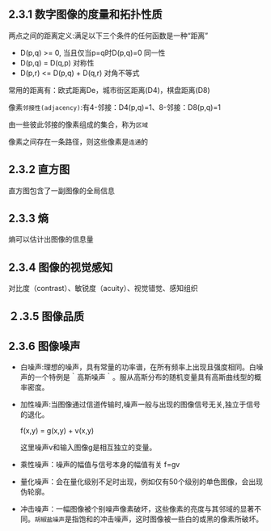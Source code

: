 ## 2.3.1 数字图像的度量和拓扑性质

两点之间的距离定义:满足以下三个条件的任何函数是一种“距离”
- D(p,q) >= 0, 当且仅当p=q时D(p,q)=0       同一性
- D(p,q) = D(q,p)                        对称性
- D(p,r) <= D(p,q) + D(q,r)              对角不等式

常用的距离有：欧式距离De，城市街区距离(D4)，棋盘距离(D8)

像素`邻接性(adjacency)`:有4-邻接：D4(p,q)=1、8-邻接：D8(p,q)=1

由一些彼此邻接的像素组成的集合，称为`区域`

像素之间存在一条路径，则这些像素是`连通`的


## 2.3.2 直方图

直方图包含了一副图像的全局信息

## 2.3.3 熵

熵可以估计出图像的信息量

## 2.3.4 图像的视觉感知

对比度（contrast）、敏锐度（acuity）、视觉错觉、感知组织

## ２.3.5 图像品质

## 2.3.6 图像噪声

 - 白噪声:理想的噪声，具有常量的功率谱，在所有频率上出现且强度相同。白噪声的一个特例是｀高斯噪声｀。服从高斯分布的随机变量具有高斯曲线型的概率密度。

 - 加性噪声:当图像通过信道传输时,噪声一般与出现的图像信号无关,独立于信号的退化。

    f(x,y) = g(x,y) + v(x,y)
 
   这里噪声v和输入图像g是相互独立的变量。
 
 - 乘性噪声：噪声的幅值与信号本身的幅值有关
    f=gv

 - 量化噪声：会在量化级别不足时出现，例如仅有50个级别的单色图像，会出现伪轮廓。

 - 冲击噪声：一幅图像被个别噪声像素破坏，这些像素的亮度与其邻域的显著不同。`胡椒盐噪声`是指饱和的冲击噪声，这时图像被一些白的或黑的像素所破坏。
